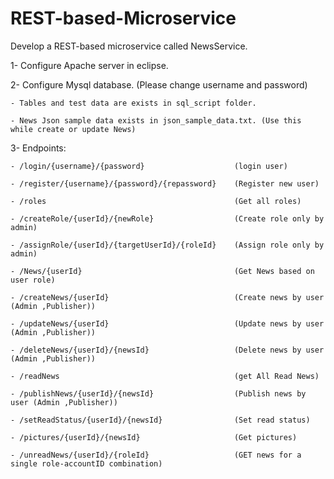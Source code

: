 # REST-based-Microservice
Develop a REST-based microservice called NewsService.

1- Configure Apache server in eclipse.

2- Configure Mysql database. (Please change username and password)

    - Tables and test data are exists in sql_script folder.
    
    - News Json sample data exists in json_sample_data.txt. (Use this while create or update News) 
    
3- Endpoints: 

    - /login/{username}/{password}                    (login user)
    
    - /register/{username}/{password}/{repassword}    (Register new user)
    
    - /roles                                          (Get all roles)
    
    - /createRole/{userId}/{newRole}                  (Create role only by admin)
    
    - /assignRole/{userId}/{targetUserId}/{roleId}    (Assign role only by admin)
    
    - /News/{userId}                                  (Get News based on user role)
    
    - /createNews/{userId}                            (Create news by user (Admin ,Publisher))
    
    - /updateNews/{userId}                            (Update news by user (Admin ,Publisher))
    
    - /deleteNews/{userId}/{newsId}                   (Delete news by user (Admin ,Publisher))
    
    - /readNews                                       (get All Read News)
    
    - /publishNews/{userId}/{newsId}                  (Publish news by user (Admin ,Publisher))
    
    - /setReadStatus/{userId}/{newsId}                (Set read status)
    
    - /pictures/{userId}/{newsId}                     (Get pictures)
    
    - /unreadNews/{userId}/{roleId}                   (GET news for a single role-accountID combination)
